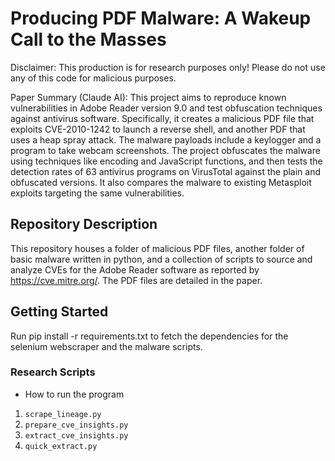 # Producing PDF Malware: A Wakeup Call to the Masses

Disclaimer: This production is for research purposes only! Please do not use any of this code for
malicious purposes.

Paper Summary (Claude AI): This project aims to reproduce known vulnerabilities in Adobe Reader version 9.0 and test obfuscation techniques against antivirus software. Specifically, it creates a malicious PDF file that exploits CVE-2010-1242 to launch a reverse shell, and another PDF that uses a heap spray attack. The malware payloads include a keylogger and a program to take webcam screenshots. The project obfuscates the malware using techniques like encoding and JavaScript functions, and then tests the detection rates of 63 antivirus programs on VirusTotal against the plain and obfuscated versions. It also compares the malware to existing Metasploit exploits targeting the same vulnerabilities.

## Repository Description

This repository houses a folder of malicious PDF files, another folder of basic malware written in python, and a collection of scripts to source and analyze CVEs for the Adobe Reader software as reported by https://cve.mitre.org/. The PDF files are detailed in the paper. 

## Getting Started

Run pip install -r requirements.txt to fetch the dependencies for the selenium webscraper and the malware scripts. 

### Research Scripts

* How to run the program

1. ```scrape_lineage.py```
2. ```prepare_cve_insights.py```
3. ```extract_cve_insights.py```
4. ```quick_extract.py```
```

